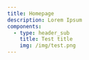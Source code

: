 ```yaml
---
title: Homepage
description: Lorem Ipsum
components:
  - type: header_sub
    title: Test title
    img: /img/test.png
---
```

